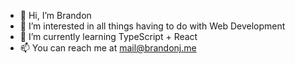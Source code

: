 - 👋 Hi, I’m Brandon
- 👀 I’m interested in all things having to do with Web Development
- 🌱 I’m currently learning TypeScript + React
- 📫 You can reach me at mail@brandonj.me

<!---
iambj/iambj is a ✨ special ✨ repository because its `README.md` (this file) appears on your GitHub profile.
You can click the Preview link to take a look at your changes.
--->

